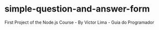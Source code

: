 # simple-question-and-answer-form
First Project of the Node.js Course - By Victor Lima - Guia do Programador
